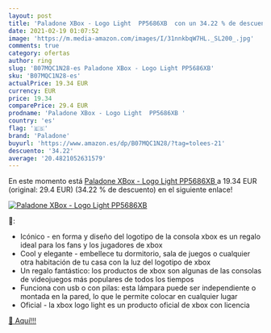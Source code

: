 ```yaml
---
layout: post
title: 'Paladone XBox - Logo Light  PP5686XB  con un 34.22 % de descuento'
date: 2021-02-19 01:07:52
image: 'https://m.media-amazon.com/images/I/31nnkbqW7HL._SL200_.jpg'
comments: true
category: ofertas
author: ring
slug: 'B07MQC1N28-es Paladone XBox - Logo Light PP5686XB'
sku: 'B07MQC1N28-es'
actualPrice: 19.34 EUR
currency: EUR
price: 19.34
comparePrice: 29.4 EUR
prodname: 'Paladone XBox - Logo Light  PP5686XB '
country: 'es'
flag: '🇪🇸'
brand: 'Paladone'
buyurl: 'https://www.amazon.es/dp/B07MQC1N28/?tag=tolees-21'
descuento: '34.22'
average: '20.4821052631579'
---
```


En este momento está [Paladone XBox - Logo Light  PP5686XB ](https://www.amazon.es/dp/B07MQC1N28/?tag=tolees-21) a 19.34 EUR (original: 29.4 EUR) (34.22 %  de descuento) en el siguiente enlace!

[![Paladone XBox - Logo Light  PP5686XB ](https://m.media-amazon.com/images/I/31nnkbqW7HL._SL200_.jpg)](https://www.amazon.es/dp/B07MQC1N28/?tag=tolees-21)

🔎:

- Icónico - en forma y diseño del logotipo de la consola xbox es un regalo ideal para los fans y los jugadores de xbox
- Cool y elegante - embellece tu dormitorio, sala de juegos o cualquier otra habitación de tu casa con la luz del logotipo de xbox
- Un regalo fantástico: los productos de xbox son algunas de las consolas de videojuegos más populares de todos los tiempos
- Funciona con usb o con pilas: esta lámpara puede ser independiente o montada en la pared, lo que le permite colocar en cualquier lugar
- Oficial - la xbox logo light es un producto oficial de xbox con licencia

[🛒 Aquí!!!](https://www.amazon.es/dp/B07MQC1N28/?tag=tolees-21)
